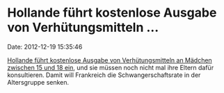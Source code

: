 Hollande führt kostenlose Ausgabe von Verhütungsmitteln \...
============================================================

Date: 2012-12-19 15:35:46

[Hollande führt kostenlose Ausgabe von Verhütungsmitteln an Mädchen
zwischen 15 und 18
ein](http://www.npr.org/2012/12/18/167253336/in-france-free-birth-control-for-girls-at-age-15),
und sie müssen noch nicht mal ihre Eltern dafür konsultieren. Damit will
Frankreich die Schwangerschaftsrate in der Altersgruppe senken.
